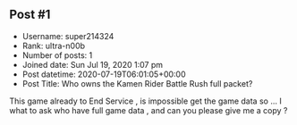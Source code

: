 ## Post #1
- Username: super214324
- Rank: ultra-n00b
- Number of posts: 1
- Joined date: Sun Jul 19, 2020 1:07 pm
- Post datetime: 2020-07-19T06:01:05+00:00
- Post Title: Who owns the Kamen Rider Battle Rush full packet?

This game already to End Service , is impossible get the game data
so ... I what to ask who have full game data , and can you please give me a copy ?
